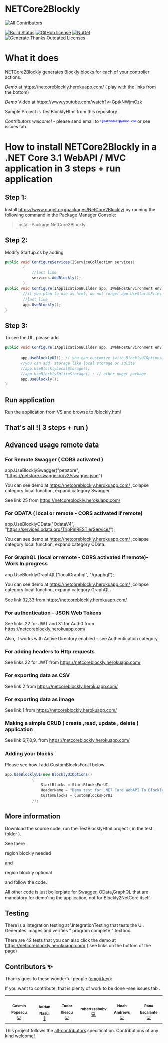 # NETCore2Blockly

<!-- ALL-CONTRIBUTORS-BADGE:START - Do not remove or modify this section -->
[![All Contributors](https://img.shields.io/badge/all_contributors-6-orange.svg?style=flat-square)](#contributors-)
<!-- ALL-CONTRIBUTORS-BADGE:END -->
[![Build Status](https://dev.azure.com/ignatandrei0674/NETCoreBlockly/_apis/build/status/ignatandrei.NETCoreBlockly?branchName=master)](https://dev.azure.com/ignatandrei0674/NETCoreBlockly/_build?definitionId=9)
[![GitHub license](https://img.shields.io/badge/license-MIT-blue.svg)](https://github.com/ignatandrei/NetCore2Blockly/blob/master/LICENSE)
[![NuGet](https://img.shields.io/nuget/v/NetCore2Blockly.svg)](https://www.nuget.org/packages/NetCore2Blockly)
![Generate Thanks Outdated Licenses](https://github.com/ignatandrei/NETCoreBlockly/workflows/.NET%20Core/badge.svg)

# What it does
NETCore2Blockly generates [Blockly](https://developers.google.com/blockly) blocks for each of your controller actions. 

*Demo* at https://netcoreblockly.herokuapp.com/ ( play with the links from the bottom)

*Demo* Video at https://www.youtube.com/watch?v=GptkNWjmCzk

Sample Project is TestBlocklyHtml from this repository

*Contributors welcome!* - please send email to <img src='email.png' height='10px' title = "please write email from image" alt='email'></img> or see issues tab.

# How to install NETCore2Blockly in a .NET Core 3.1  WebAPI / MVC application in 3 steps + run application

## Step 1:
Install https://www.nuget.org/packages/NetCore2Blockly/ by running the following command in the Package Manager Console:
> Install-Package NetCore2Blockly

## Step 2:
Modify Startup.cs by adding
```csharp
public void ConfigureServices(IServiceCollection services)
        {
            //last line
            services.AddBlockly();
        }
public void Configure(IApplicationBuilder app, IWebHostEnvironment env){
        //if you plan to use as html, do not forget app.UseStaticFiles
        //last line
        app.UseBlockly(); 
}
```

## Step 3:

To see the UI , please add
```csharp
public void Configure(IApplicationBuilder app, IWebHostEnvironment env){
       
       app.UseBlocklyUI(); // you can customize (with BlocklyUIOptions argument )header name, start blocks, others... 
       //you can add  storage like local storage or sqlite 
       //app.UseBlocklyLocalStorage();
       //app.UseBlocklySqliteStorage() ; // other nuget package
       app.UseBlockly();
}
```


## Run application

Run the application from VS and browse to  /blockly.html

## That's all !( 3 steps + run )


## Advanced usage remote data


### For Remote Swagger ( CORS activated )

app.UseBlocklySwagger("petstore", "https://petstore.swagger.io/v2/swagger.json")

You can see demo at https://netcoreblockly.herokuapp.com/ ,colapse category local function, expand category Swagger.

See link 25 from https://netcoreblockly.herokuapp.com/ 


### For ODATA ( local or remote - CORS activated if remote)

app.UseBlocklyOData("OdataV4", "https://services.odata.org/TripPinRESTierService/");

You can see demo at https://netcoreblockly.herokuapp.com/ ,colapse category local function, expand category OData.


### For GraphQL (local or remote - CORS activated if remote)- Work In progress

app.UseBlocklyGraphQL("localGraphql", "/graphql");

You can see demo at https://netcoreblockly.herokuapp.com/ ,colapse category local function, expand category GraphQL.

See link 32,33 from https://netcoreblockly.herokuapp.com/ 

### For authentication  - JSON Web Tokens
 
See links 22 for JWT and 31 for Auth0  from https://netcoreblockly.herokuapp.com/ 

Also, it works with Active Directory enabled - see Authentication category.

### For adding headers to Http requests
 
See links 22 for JWT from https://netcoreblockly.herokuapp.com/ 

### For exporting data as CSV

See link 2  from https://netcoreblockly.herokuapp.com/ 

### For exporting data as image

See link 1  from https://netcoreblockly.herokuapp.com/ 

### Making a simple CRUD ( create ,read, update , delete ) application

See link 6,7,8,9,   from https://netcoreblockly.herokuapp.com/ 

### Adding your blocks

Please see how I add  CustomBlocksForUI below

```csharp
app.UseBlocklyUI(new BlocklyUIOptions()
            {
                StartBlocks = StartBlocksForUI,
                HeaderName = "Demo test for .NET Core WebAPI To Blockly ( demo site with Blockly +  swaggers + odata loaded + graphql)",
                CustomBlocks = CustomBlocksForUI
            });
```

## More information

Download the source code, run the TestBlocklyHtml project ( in the test folder ).

See there 

 region blockly needed

and

 region blockly optional 


and follow the code.

All other code is just boilerplate for Swagger, OData,GraphQL that are mandatory for demo'ing the application, not for Blockly2NetCore itself.

## Testing

There is a integration testing at \IntegrationTesting that tests the UI.
Generates images and verifies " program complete " textbox.

There are 42 tests that you can also click the demo at https://netcoreblockly.herokuapp.com/
( see links on the bottom of the page)

## Contributors ✨

Thanks goes to these wonderful people ([emoji key](https://allcontributors.org/docs/en/emoji-key)):

If you want to contribute, that is plenty of work to be done -see issues tab .

<!-- ALL-CONTRIBUTORS-LIST:START - Do not remove or modify this section -->
<!-- prettier-ignore-start -->
<!-- markdownlint-disable -->
<table>
  <tr>
    <td align="center"><a href="http://www.chestiiautomate.ro/"><img src="https://avatars1.githubusercontent.com/u/4983185?v=4" width="100px;" alt=""/><br /><sub><b>Cosmin Popescu</b></sub></a><br /><a href="https://github.com/ignatandrei/NETCoreBlockly/commits?author=cosminpopescu14" title="Code">💻</a></td>
    <td align="center"><a href="https://github.com/adriannasui"><img src="https://avatars3.githubusercontent.com/u/8627433?v=4" width="100px;" alt=""/><br /><sub><b>Adrian Nasui</b></sub></a><br /><a href="https://github.com/ignatandrei/NETCoreBlockly/commits?author=adriannasui" title="Documentation">📖</a></td>
    <td align="center"><a href="https://github.com/tudorgbiliescu"><img src="https://avatars3.githubusercontent.com/u/8693567?v=4" width="100px;" alt=""/><br /><sub><b>Tudor Iliescu</b></sub></a><br /><a href="https://github.com/ignatandrei/NETCoreBlockly/commits?author=tudorgbiliescu" title="Code">💻</a></td>
    <td align="center"><a href="https://github.com/robertszabobv"><img src="https://avatars0.githubusercontent.com/u/9404144?v=4" width="100px;" alt=""/><br /><sub><b>robertszabobv</b></sub></a><br /><a href="https://github.com/ignatandrei/NETCoreBlockly/commits?author=robertszabobv" title="Code">💻</a></td>
    <td align="center"><a href="https://github.com/NoahAndrews"><img src="https://avatars1.githubusercontent.com/u/10224994?v=4" width="100px;" alt=""/><br /><sub><b>Noah Andrews</b></sub></a><br /><a href="https://github.com/ignatandrei/NETCoreBlockly/commits?author=NoahAndrews" title="Code">💻</a></td>
    <td align="center"><a href="https://github.com/es-rene99"><img src="https://avatars3.githubusercontent.com/u/43294836?v=4" width="100px;" alt=""/><br /><sub><b>Rene Escalante</b></sub></a><br /><a href="https://github.com/ignatandrei/NETCoreBlockly/commits?author=es-rene99" title="Code">💻</a></td>
  </tr>
</table>

<!-- markdownlint-enable -->
<!-- prettier-ignore-end -->
<!-- ALL-CONTRIBUTORS-LIST:END -->

This project follows the [all-contributors](https://github.com/all-contributors/all-contributors) specification. Contributions of any kind welcome!

